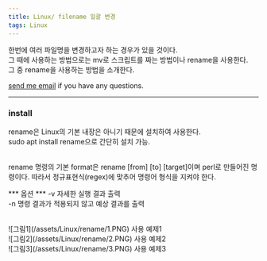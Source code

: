 ```yaml
---
title: Linux/ filename 일괄 변경
tags: Linux
---
```


한번에 여러 파일명을 변경하고자 하는 경우가 있을 것이다.  
그 때에 사용하는 방법으로는 mv로 스크립트를 짜는 방법이나 rename을 사용한다.  
그 중 rename을 사용하는 방법을 소개한다.  

 [send me email](mailto:jewel7492@gmail.com) if you have any questions.

<!--more-->

---

### install ###  
rename은 Linux의 기본 내장은 아니기 때문에 설치하여 사용한다.  
sudo apt install rename으로 간단히 설치 가능.  

<br />
rename 명령의 기본 format은 rename [from] [to] [target]이며 perl로 만들어진 명령이다.  
따라서 정규표현식(regex)에 맞추어 명령어 형식을 지켜야 한다.  

*** 옵션 ***
-v 자세한 실행 결과 출력  
-n 명령 결과가 적용되지 않고 예상 결과를 출력  

<br />
![그림1](/assets/Linux/rename/1.PNG)  
사용 예제1

<br />
![그림2](/assets/Linux/rename/2.PNG)  
사용 예제2 
<br />
![그림3](/assets/Linux/rename/3.PNG)  
사용 예제3

